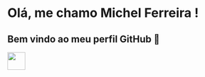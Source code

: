 # Olá, me chamo Michel Ferreira ! 
## Bem vindo ao meu perfil GitHub 👋
<img loading="lazy" src="https://cdn.jsdelivr.net/gh/devicons/devicon/icons/git/git-original.svg" width="40" height="40"/>
